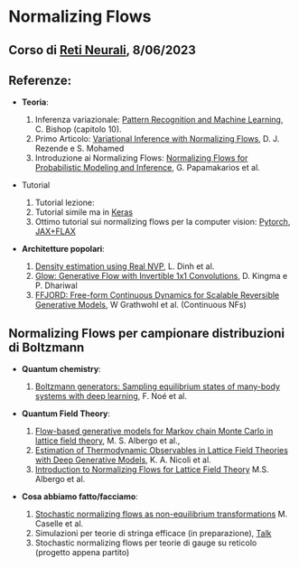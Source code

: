 # Normalizing Flows
## Corso di [Reti Neurali](https://www.fisicamagistrale.unito.it/do/corsi.pl/Show?_id=6e6f), 8/06/2023

## Referenze:
* **Teoria**:
  1. Inferenza variazionale: [Pattern Recognition and Machine Learning](https://www.microsoft.com/en-us/research/uploads/prod/2006/01/Bishop-Pattern-Recognition-and-Machine-Learning-2006.pdf), C. Bishop (capitolo 10).
  2. Primo Articolo: [Variational Inference with Normalizing Flows](https://arxiv.org/abs/1505.05770), D. J. Rezende e S. Mohamed
  3. Introduzione ai Normalizing Flows: [Normalizing Flows for Probabilistic Modeling and Inference](https://arxiv.org/abs/1912.02762), G. Papamakarios et al.
 
* Tutorial
  1. Tutorial lezione: 
  2. Tutorial simile ma in [Keras](https://keras.io/examples/generative/real_nvp/)
  3. Ottimo tutorial sui normalizing flows per la computer vision: [Pytorch](https://uvadlc-notebooks.readthedocs.io/en/latest/tutorial_notebooks/tutorial11/NF_image_modeling.html), [JAX+FLAX](https://uvadlc-notebooks.readthedocs.io/en/latest/tutorial_notebooks/JAX/tutorial11/NF_image_modeling.html)
  
* **Architetture popolari**:
  1. [Density estimation using Real NVP](https://arxiv.org/abs/1605.08803), L. Dinh et al.
  2. [Glow: Generative Flow with Invertible 1x1 Convolutions](https://arxiv.org/abs/1807.03039),  D. Kingma e P. Dhariwal
  3. [FFJORD: Free-form Continuous Dynamics for Scalable Reversible Generative Models](https://arxiv.org/abs/1810.01367), W Grathwohl et al. (Continuous NFs)

## Normalizing Flows per campionare distribuzioni di Boltzmann
* **Quantum chemistry**:
  1. [Boltzmann generators: Sampling equilibrium states of many-body systems with deep learning](https://www.science.org/doi/10.1126/science.aaw1147), F. Noé et al.

* **Quantum Field Theory**:
  1. [Flow-based generative models for Markov chain Monte Carlo in lattice field theory](https://arxiv.org/abs/1904.12072), M. S. Albergo et al.,
  2. [Estimation of Thermodynamic Observables in Lattice Field Theories with Deep Generative Models](https://arxiv.org/abs/2007.07115), K. A. Nicoli et al.
  3. [Introduction to Normalizing Flows for Lattice Field Theory](https://arxiv.org/abs/2101.08176) M.S. Albergo et al.
 
 * **Cosa abbiamo fatto/facciamo**:
    1. [Stochastic normalizing flows as non-equilibrium transformations](https://arxiv.org/abs/2201.08862) M. Caselle et al.
    2. Simulazioni per teorie di stringa efficace (in preparazione), [Talk](https://www.youtube.com/watch?v=aiwCLeFqvg4)
    3. Stochastic normalizing flows per teorie di gauge su reticolo (progetto appena partito)


